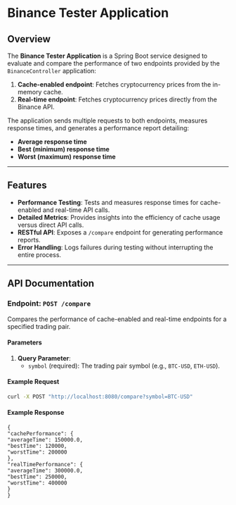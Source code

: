 # Binance Tester Application

## Overview
The **Binance Tester Application** is a Spring Boot service designed to evaluate and compare the performance of two endpoints provided by the `BinanceController` application:
1. **Cache-enabled endpoint**: Fetches cryptocurrency prices from the in-memory cache.
2. **Real-time endpoint**: Fetches cryptocurrency prices directly from the Binance API.

The application sends multiple requests to both endpoints, measures response times, and generates a performance report detailing:
- **Average response time**
- **Best (minimum) response time**
- **Worst (maximum) response time**

---

## Features
- **Performance Testing**: Tests and measures response times for cache-enabled and real-time API calls.
- **Detailed Metrics**: Provides insights into the efficiency of cache usage versus direct API calls.
- **RESTful API**: Exposes a `/compare` endpoint for generating performance reports.
- **Error Handling**: Logs failures during testing without interrupting the entire process.

---

## API Documentation

### Endpoint: `POST /compare`

Compares the performance of cache-enabled and real-time endpoints for a specified trading pair.

#### Parameters
1. **Query Parameter**:
    - `symbol` (required): The trading pair symbol (e.g., `BTC-USD`, `ETH-USD`).

#### Example Request
```bash
curl -X POST "http://localhost:8080/compare?symbol=BTC-USD"
```

#### Example Response
```
{
"cachePerformance": {
"averageTime": 150000.0,
"bestTime": 120000,
"worstTime": 200000
},
"realTimePerformance": {
"averageTime": 300000.0,
"bestTime": 250000,
"worstTime": 400000
}
}
```